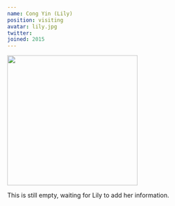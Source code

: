 ```yaml
---
name: Cong Yin (Lily)
position: visiting
avatar: lily.jpg
twitter:
joined: 2015
---
```


<img width="300" src="{{site.baseurl}}/images/people/{{page.avatar}}">

This is still empty, waiting for Lily to add her information.
